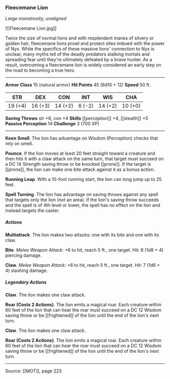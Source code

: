 ### Fleecemane Lion
_Large monstrosity, unaligned_

![[Fleecemane Lion.jpg]]

Twice the size of normal lions and with resplendent manes of silvery or golden hair, fleecemane lions prowl and protect sites imbued with the power of Nyx. While the specifics of these massive lions' connection to Nyx is unclear, many myths tell of the deadly predators stalking mortals and spreading fear until they're ultimately defeated by a brave hunter. As a result, overcoming a fleecemane lion is widely considered an early step on the road to becoming a true hero.




---

**Armor Class** 15 (natural armor)
**Hit Points** 45 (6d10 + 12)
**Speed** 50 ft.

| STR     | DEX     | CON     | INT     | WIS     | CHA     |
|---------|---------|---------|---------|---------|---------|
| 19 (+4) | 16 (+3) | 14 (+2) | 6 (-2) | 14 (+2) | 10 (+0) |

**Saving Throws** str +6, con +4
**Skills** [[perception]] +4, [[stealth]] +5
**Passive Perception** 14
**Challenge** 3 (700 XP)

---

**Keen Smell**. The lion has advantage on Wisdom (Perception) checks that rely on smell.

**Pounce**. If the lion moves at least 20 feet straight toward a creature and then hits it with a claw attack on the same turn, that target must succeed on a DC 14 Strength saving throw or be knocked [[prone]]. If the target is [[prone]], the lion can make one bite attack against it as a bonus action.

**Running Leap**. With a 10-foot running start, the lion can long jump up to 25 feet.

**Spell Turning**. The lion has advantage on saving throws against any spell that targets only the lion (not an area). If the lion's saving throw succeeds and the spell is of 4th level or lower, the spell has no effect on the lion and instead targets the caster.

##### Actions
**Multiattack**. The lion makes two attacks: one with its bite and one with its claw.

**Bite**. _Melee Weapon Attack:_ +6 to hit, reach 5 ft., one target. Hit: 8 (1d8 + 4) piercing damage.

**Claw**. _Melee Weapon Attack:_ +6 to hit, reach 5 ft., one target. Hit: 7 (1d6 + 4) slashing damage.

##### Legendary Actions
**Claw**. The lion makes one claw attack.

**Roar (Costs 2 Actions)**. The lion emits a magical roar. Each creature within 60 feet of the lion that can hear the roar must succeed on a DC 12 Wisdom saving throw or be [[frightened]] of the lion until the end of the lion's next turn.

**Claw**. The lion makes one claw attack.

**Roar (Costs 2 Actions)**. The lion emits a magical roar. Each creature within 60 feet of the lion that can hear the roar must succeed on a DC 12 Wisdom saving throw or be [[frightened]] of the lion until the end of the lion's next turn.


---

Source: [[MOT]], page 223